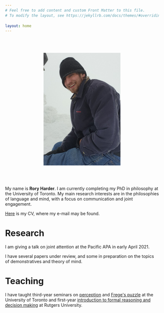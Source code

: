 ```yaml
---
# Feel free to add content and custom Front Matter to this file.
# To modify the layout, see https://jekyllrb.com/docs/themes/#overriding-theme-defaults

layout: home
---
```


<center><img src="mountpicture.png" style="max-width:50%;" vspace="50" onclick="this.src='IMG_3309.jpeg'"></center>

My name is <b>Rory Harder</b>. I am currently completing my PhD in philosophy at the University of Toronto. My main research interests are in the philosophies of language and mind, with a focus on communication and joint engagement.

<a href="rh-cv.pdf">Here</a> is my CV, where my e-mail may be found.

# Research

I am giving a talk on joint attention at the Pacific APA in early April 2021.

I have several papers under review, and some in preparation on the topics of demonstratives and theory of mind.

# Teaching

I have taught third-year seminars on <a href="rh-mind-syllabus.pdf">perception</a> and <a href="fpsyll.pdf">Frege's puzzle</a> at the University of Toronto and first-year <a href="syllabus.pdf">introduction to formal reasoning and decision making</a> at Rutgers University.

<!-- As a teaching assistant at the University of Toronto, I have run tutorials for second-year courses on metaphysics and epistemology, ancient philosophy, early modern philosophy, and probability theory; and a first-year introduction to philosophy course. -->





